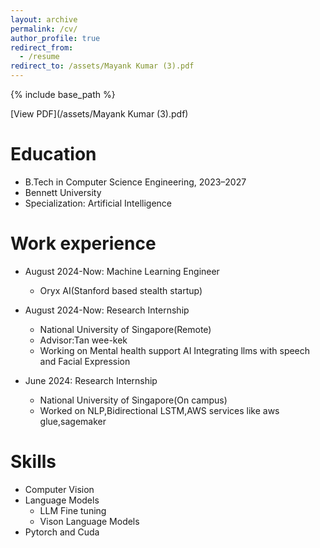 ```yaml
---
layout: archive
permalink: /cv/
author_profile: true
redirect_from:
  - /resume
redirect_to: /assets/Mayank Kumar (3).pdf  
---
```


{% include base_path %}


[View PDF](/assets/Mayank Kumar (3).pdf)

Education
======
* B.Tech in Computer Science Engineering, 2023–2027
* Bennett University
* Specialization: Artificial Intelligence

Work experience
======
* August 2024-Now: Machine Learning Engineer
  * Oryx AI(Stanford based stealth startup)

* August 2024-Now: Research Internship
  * National University of Singapore(Remote)
  * Advisor:Tan wee-kek
  * Working on Mental health support AI Integrating llms with speech and Facial Expression

* June 2024: Research Internship
  * National University of Singapore(On campus)
  * Worked on NLP,Bidirectional LSTM,AWS services like aws glue,sagemaker

  
Skills
======
* Computer Vision
* Language Models
  * LLM Fine tuning
  * Vison Language Models
* Pytorch and Cuda


